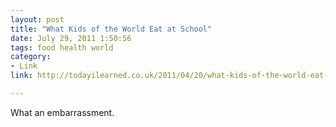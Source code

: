 ```yaml
---
layout: post
title: "What Kids of the World Eat at School"
date: July 29, 2011 1:50:56
tags: food health world
category:
- Link
link: http://todayilearned.co.uk/2011/04/20/what-kids-of-the-world-eat-at-school/

---
```


What an embarrassment.
